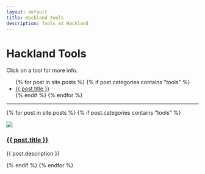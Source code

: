 ```yaml
---
layout: default
title: Hackland Tools
description: Tools at Hackland
---
```


<h1>Hackland Tools</h1>

Click on a tool for more info.

<ul>
{% for post in site.posts %}
{% if post.categories contains "tools" %}
    <li><a href="#{{ post.url }}">{{ post.title }}</a></li>
{% endif %}
{% endfor %}
</ul>

<hr />

{% for post in site.posts %}
{% if post.categories contains "tools" %}
<div class="tool">
    <a href="{{ post.url }}"><img class="tool-pic" src="{{ post.main_image }}" id="{{ post.id }}"/></a>
    <div class="tool-description">
        <a href="{{ post.url }}"><h3 class="tool-title">{{ post.title }}</h3></a>
        <p>
            {{ post.description }}
        </p>
    </div>
</div>
{% endif %}
{% endfor %}
